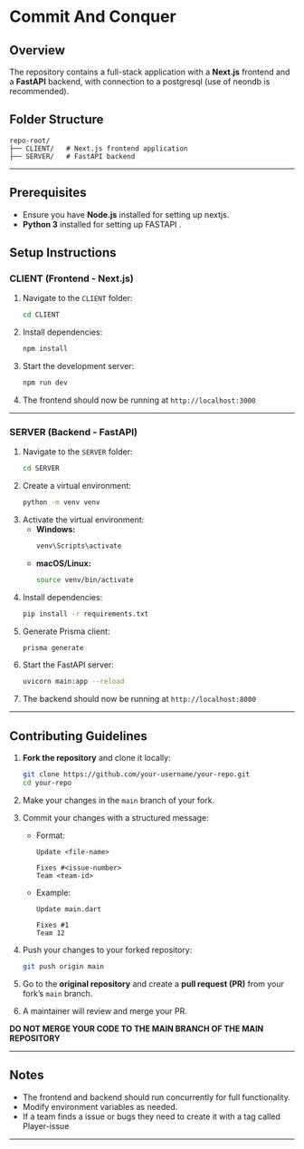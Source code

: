 # Commit And Conquer

## Overview
The repository contains a full-stack application with a **Next.js** frontend and a **FastAPI** backend, with connection to a postgresql (use of neondb is recommended).

## Folder Structure
```
repo-root/
├── CLIENT/   # Next.js frontend application
├── SERVER/   # FastAPI backend
```

---

## Prerequisites
- Ensure you have **Node.js** installed for setting up nextjs.
-  **Python 3** installed for setting up FASTAPI .


## Setup Instructions

### CLIENT (Frontend - Next.js)

1. Navigate to the `CLIENT` folder:
   ```sh
   cd CLIENT
   ```
2. Install dependencies:
   ```sh
   npm install
   ```
3. Start the development server:
   ```sh
   npm run dev
   ```
4. The frontend should now be running at `http://localhost:3000`

---

### SERVER (Backend - FastAPI)

1. Navigate to the `SERVER` folder:
   ```sh
   cd SERVER
   ```
2. Create a virtual environment:
   ```sh
   python -m venv venv
   ```
3. Activate the virtual environment:
   - **Windows:**
     ```sh
     venv\Scripts\activate
     ```
   - **macOS/Linux:**
     ```sh
     source venv/bin/activate
     ```
4. Install dependencies:
   ```sh
   pip install -r requirements.txt
   ```
5. Generate Prisma client:
   ```sh
   prisma generate
   ```
6. Start the FastAPI server:
   ```sh
   uvicorn main:app --reload
   ```
7. The backend should now be running at `http://localhost:8000`

---


## Contributing Guidelines


1. **Fork the repository** and clone it locally:
   
   ```sh
   git clone https://github.com/your-username/your-repo.git
   cd your-repo
   ```
4. Make your changes in the `main` branch of your fork.
5. Commit your changes with a structured message:
   - Format:
     ```
     Update <file-name>
     
     Fixes #<issue-number>  
     Team <team-id>
     ```
   - Example:
     ```
     Update main.dart
     
     Fixes #1  
     Team 12
     ```
6. Push your changes to your forked repository:
   ```sh
   git push origin main
   ```
7. Go to the **original repository** and create a **pull request (PR)** from your fork’s `main` branch.

8. A maintainer will review and merge your PR.

 **DO NOT MERGE YOUR CODE TO THE MAIN BRANCH OF THE MAIN REPOSITORY**

---



## Notes
- The frontend and backend should run concurrently for full functionality.
- Modify environment variables as needed.
- If a team finds a issue or bugs they need to create it with a tag called Player-issue

---

<!-- LEADERBOARD_START -->
<!-- LEADERBOARD_END -->


